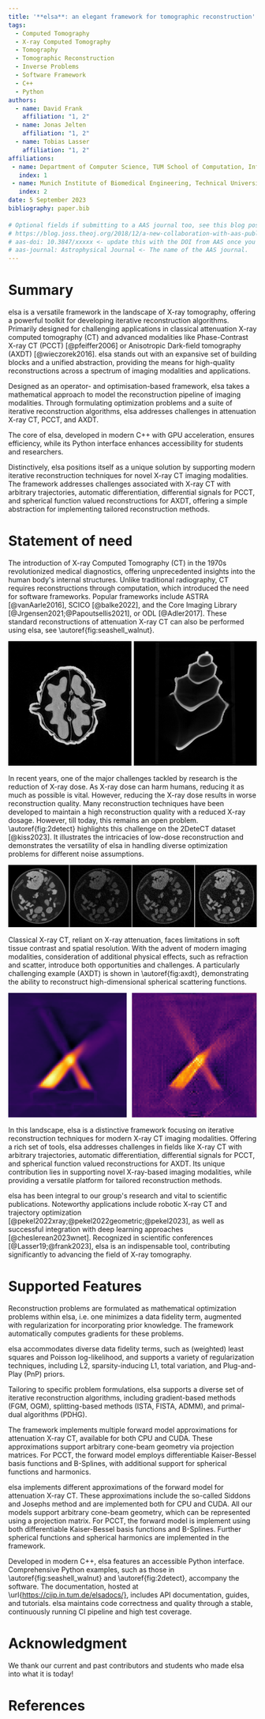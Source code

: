 ```yaml
---
title: '**elsa**: an elegant framework for tomographic reconstruction'
tags:
  - Computed Tomography
  - X-ray Computed Tomography
  - Tomography
  - Tomographic Reconstruction
  - Inverse Problems
  - Software Framework
  - C++
  - Python
authors:
  - name: David Frank
    affiliation: "1, 2"
  - name: Jonas Jelten
    affiliation: "1, 2"
  - name: Tobias Lasser
    affiliation: "1, 2"
affiliations:
 - name: Department of Computer Science, TUM School of Computation, Information and Technology, Technical University of Munich, Munich, Germany
   index: 1
 - name: Munich Institute of Biomedical Engineering, Technical University of Munich, Munich, Germany
   index: 2
date: 5 September 2023
bibliography: paper.bib

# Optional fields if submitting to a AAS journal too, see this blog post:
# https://blog.joss.theoj.org/2018/12/a-new-collaboration-with-aas-publishing
# aas-doi: 10.3847/xxxxx <- update this with the DOI from AAS once you know it.
# aas-journal: Astrophysical Journal <- The name of the AAS journal.
---
```


# Summary

elsa is a versatile framework in the landscape of X-ray tomography, offering a powerful toolkit for developing iterative reconstruction algorithms. Primarily designed for challenging applications in classical attenuation X-ray computed tomography (CT) and advanced modalities like Phase-Contrast X-ray CT (PCCT) [@pfeiffer2006] or Anisotropic Dark-field tomography (AXDT) [@wieczorek2016]. elsa stands out with an expansive set of building blocks and a unified abstraction, providing the means for high-quality reconstructions across a spectrum of imaging modalities and applications.

Designed as an operator- and optimisation-based framework, elsa takes a mathematical approach to model the reconstruction pipeline of imaging modalities. Through formulating optimization problems and a suite of iterative reconstruction algorithms, elsa addresses challenges in attenuation X-ray CT, PCCT, and AXDT.

The core of elsa, developed in modern C++ with GPU acceleration, ensures efficiency, while its Python interface enhances accessibility for students and researchers.

Distinctively, elsa positions itself as a unique solution by supporting modern iterative reconstruction techniques for novel X-ray CT imaging modalities. The framework addresses challenges associated with X-ray CT with arbitrary trajectories, automatic differentiation, differential signals for PCCT, and spherical function valued reconstructions for AXDT, offering a simple abstraction for implementing tailored reconstruction methods.

# Statement of need

The introduction of X-ray Computed Tomography (CT) in the 1970s revolutionized medical diagnostics, offering unprecedented insights into the human body's internal structures. Unlike traditional radiography, CT requires reconstructions through computation, which introduced the need for software frameworks. Popular frameworks include ASTRA [@vanAarle2016], SCICO [@balke2022], and the Core Imaging Library [@Jrgensen2021;@Papoutsellis2021], or ODL [@Adler2017]. These standard reconstructions of attenuation X-ray CT can also be performed using elsa, see \autoref{fig:seashell_walnut}.

<!-- todo: white separator between images, todo: see example-tool x in the repo.-->
![Example reconstructions of two different attenuation X-ray CT datasets. Left: Axial center slice of the walnut dataset from @meaney2022. Right: Lateral center slice of the seashell dataset from @kamutta2022.\label{fig:seashell_walnut}](imgs/seashell_walnut.png)

In recent years, one of the major challenges tackled by research is the reduction of X-ray dose. As X-ray dose can harm humans, reducing it as much as possible is vital. However, reducing the X-ray dose results in worse reconstruction quality. Many reconstruction techniques have been developed to maintain a high reconstruction quality with a reduced X-ray dosage. However, till today, this remains an open problem. \autoref{fig:2detect} highlights this challenge on the 2DeteCT dataset [@kiss2023]. It illustrates the intricacies of low-dose reconstruction and demonstrates the versatility of elsa in handling diverse optimization problems for different noise assumptions.

<!-- TODO mention example code that generates this. -->
![Reconstruction of slice 29 of the 2DeteCT dataset [@kiss2023] visualizing the difference between high-dose and different low-dose reconstructions. The leftmost image displays a reconstruction using high-dose data (with least squares data term), while the subsequent three images represent reconstructions using low-dose measurements, from left to right: with Gaussian, non-stationary Gaussian, and Poisson noise based data terms. \label{fig:2detect}](imgs/2detect.png)

Classical X-ray CT, reliant on X-ray attenuation, faces limitations in soft tissue contrast and spatial resolution. With the advent of modern imaging modalities, consideration of additional physical effects, such as refraction and scatter, introduce both opportunities and challenges. A particularly challenging example (AXDT) is shown in \autoref{fig:axdt}, demonstrating the ability to reconstruct high-dimensional spherical scattering functions.

![Slices of two AXDT reconstruction depicting two crossed sticks. The reconstruction illustrates the spherical harmonics of degree 0, order 0. On the left, the reconstruction assumes a Rician distribution of the mean intensity value. On the right, the reconstruction employs the assumption of a Gaussian dark-field signal.\label{fig:axdt}](imgs/axdt.png)

In this landscape, elsa is a distinctive framework focusing on iterative reconstruction techniques for modern X-ray CT imaging modalities. Offering a rich set of tools, elsa addresses challenges in fields like X-ray CT with arbitrary trajectories, automatic differentiation, differential signals for PCCT, and spherical function valued reconstructions for AXDT. Its unique contribution lies in supporting novel X-ray-based imaging modalities, while providing a versatile platform for tailored reconstruction methods.

elsa has been integral to our group's research and vital to scientific publications. Noteworthy applications include robotic X-ray CT and trajectory optimization [@pekel2022xray;@pekel2022geometric;@pekel2023], as well as successful integration with deep learning approaches [@cheslerean2023wnet]. Recognized in scientific conferences [@Lasser19;@frank2023], elsa is an indispensable tool, contributing significantly to advancing the field of X-ray tomography.

# Supported Features

Reconstruction problems are formulated as mathematical optimization problems within elsa, i.e. one minimizes a data fidelity term, augmented with regularization for incorporating prior knowledge. The framework automatically computes gradients for these problems.

elsa accommodates diverse data fidelity terms, such as (weighted) least squares and Poisson log-likelihood, and supports a variety of regularization techniques, including L2, sparsity-inducing L1, total variation, and Plug-and-Play (PnP) priors.

Tailoring to specific problem formulations, elsa supports a diverse set of iterative reconstruction algorithms, including gradient-based methods (FGM, OGM), splitting-based methods (ISTA, FISTA, ADMM), and primal-dual algorithms (PDHG).

The framework implements multiple forward model approximations for attenuation X-ray CT, available for both CPU and CUDA. These approximations support arbitrary cone-beam geometry via projection matrices. For PCCT, the forward model employs differentiable Kaiser-Bessel basis functions and B-Splines, with additional support for spherical functions and harmonics.

elsa implements different approximations of the forward model for attenuation X-ray CT. These approximations include the so-called Siddons and Josephs method and are implemented both for CPU and CUDA. All our models support arbitrary cone-beam geometry, which can be represented using a projection matrix. For PCCT, the forward model is implement using both differentiable Kaiser-Bessel basis functions and B-Splines. Further spherical functions and spherical harmonics are implemented in the framework.

Developed in modern C++, elsa features an accessible Python interface. Comprehensive Python examples, such as those in \autoref{fig:seashell_walnut} and \autoref{fig:2detect}, accompany the software. The documentation, hosted at \url{https://ciip.in.tum.de/elsadocs/}, includes API documentation, guides, and tutorials. elsa maintains code correctness and quality through a stable, continuously running CI pipeline and high test coverage.

# Acknowledgment

We thank our current and past contributors and students who made elsa into what it is today!

# References
